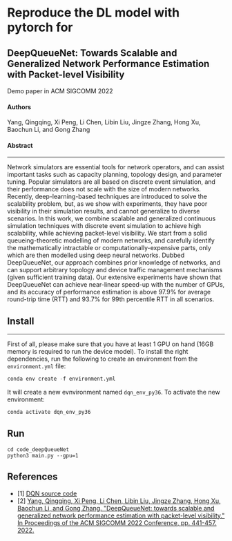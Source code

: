 # Reproduce the DL model with pytorch for 
DeepQueueNet: Towards Scalable and Generalized Network Performance Estimation with Packet-level Visibility
---

Demo paper in ACM SIGCOMM 2022
#### Authors
Yang, Qingqing, Xi Peng, Li Chen, Libin Liu, Jingze Zhang, Hong Xu, Baochun Li, and Gong Zhang

#### Abstract 
---
Network simulators are essential tools for network operators, and can assist important tasks such as capacity planning, topology design, and parameter tuning. Popular simulators are all based on discrete event simulation, and their performance does not scale with the size of modern networks. Recently, deep-learning-based techniques are introduced to solve the scalability problem, but, as we show with experiments, they have poor visibility in their simulation results, and cannot generalize to diverse scenarios. In this work, we combine scalable and generalized continuous simulation techniques with discrete event simulation to achieve high scalability, while achieving packet-level visibility. We start from a solid queueing-theoretic modelling of modern networks, and carefully identify the mathematically intractable or computationally-expensive parts, only which are then modelled using deep neural networks. Dubbed DeepQueueNet, our approach combines prior knowledge of networks, and can support arbitrary topology and device traffic management mechanisms (given sufficient training data). Our extensive experiments have shown that DeepQueueNet can achieve near-linear speed-up with the number of GPUs, and its accuracy of performance estimation is above 97.9% for average round-trip time (RTT) and 93.7% for 99th percentile RTT in all scenarios.

## Install
---
First of all, please make sure that you have at least 1 GPU on hand (16GB memory is required to run the device model). To install the right dependencies, run the following to create an environment from the `environment.yml` file:
```python
conda env create -f environment.yml
```
It will create a new evnvironment named `dqn_env_py36`. To activate the new environment: 
```python
conda activate dqn_env_py36 
```

## Run

```
cd code_deepQueueNet
python3 main.py --gpu=1
```

## References

- [1] [DQN source code](https://github.com/HUAWEI-Theory-Lab/deepqueuenet)
- [2] [Yang, Qingqing, Xi Peng, Li Chen, Libin Liu, Jingze Zhang, Hong Xu, Baochun Li, and Gong Zhang. "DeepQueueNet: towards scalable and generalized network performance estimation with packet-level visibility." In Proceedings of the ACM SIGCOMM 2022 Conference, pp. 441-457. 2022.](https://dl.acm.org/doi/abs/10.1145/3544216.3544248?casa_token=zRdKq6SH8NsAAAAA:it5hfhcuWwnWy5NiaWuUnmmRh_K9gM2UHWsjvvRrJQehZlo8JUqC2BGCF1wlllJAXA7WpJquW2mIiA)
